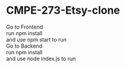 # CMPE-273-Etsy-clone
Go to Frontend\
run npm install\
and use npm start to run\
Go to Backend\
run npm install\
and use node index.js to run
